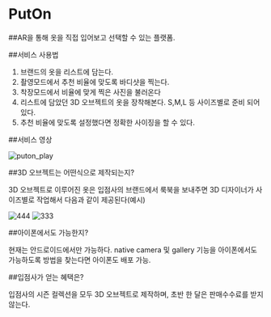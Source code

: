 # PutOn

##AR을 통해 옷을 직접 입어보고 선택할 수 있는 플랫폼.


##서비스 사용법

1. 브랜드의 옷을 리스트에 담는다.
2. 촬영모드에서 추천 비율에 맞도록 바디샷을 찍는다.
3. 착장모드에서 비율에 맞게 찍은 사진을 불러온다
4. 리스트에 담았던 3D 오브젝트의 옷을 장착해본다. S,M,L 등 사이즈별로 준비 되어있다.
5. 추천 비율에 맞도록 설정했다면 정확한 사이징을 할 수 있다.

##서비스 영상 

![puton_play](https://user-images.githubusercontent.com/86145287/232402001-b236c453-84d7-4435-9d73-0c60595c30a1.gif)


##3D 오브젝트는 어떤식으로 제작되는지?

3D 오브젝트로 이루어진 옷은 입점사의 브랜드에서 룩북을 보내주면 3D 디자이너가 사이즈별로 작업해서 다음과 같이 제공된다(예시)

![444](https://user-images.githubusercontent.com/86145287/232403366-2dea4b98-0137-49aa-bacd-51827ad6bc82.jpeg)
![333](https://user-images.githubusercontent.com/86145287/232403373-482a2c1d-4fa2-42f5-ab7d-9baa22774295.jpeg)


##아이폰에서도 가능한지?

현재는 안드로이드에서만 가능하다. native camera 및 gallery 기능을 아이폰에서도 가능하도록 방법을 찾는다면 아이폰도 배포 가능.

##입점사가 얻는 혜택은?

입점사의 시즌 컬렉션을 모두 3D 오브젝트로 제작하며, 초반 한 달은 판매수수료를 받지 않는다.


